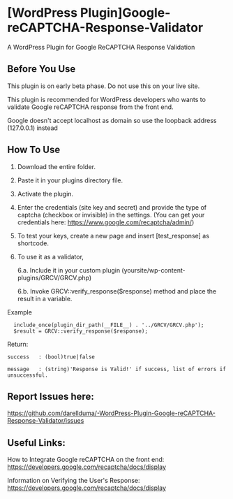 # [WordPress Plugin]Google-reCAPTCHA-Response-Validator
A WordPress Plugin for Google ReCAPTCHA Response Validation

## Before You Use

This plugin is on early beta phase. Do not use this on your live site. 

This plugin is recommended for WordPress developers who wants to validate Google reCAPTCHA response from the front end. 

Google doesn't accept localhost as domain so use the loopback address (127.0.0.1) instead

## How To Use
1. Download the entire folder.
2. Paste it in your plugins directory file.
3. Activate the plugin.
4. Enter the credentials (site key and secret) and provide the type of captcha (checkbox or invisible) in the settings. (You can get your credentials here: https://www.google.com/recaptcha/admin/)
5. To test your keys, create a new page and insert [test_response] as shortcode.
6. To use it as a validator, 
    
    6.a. Include it in your custom plugin (yoursite/wp-content-plugins/GRCV/GRCV.php)
    
    6.b. Invoke GRCV::verify_response($response) method and place the result in a variable.
  
  Example
  ```
    include_once(plugin_dir_path(__FILE__) . '../GRCV/GRCV.php');
    $result = GRCV::verify_response($response);
  ```
  Return:
    
    success   : (bool)true|false
    
    message   : (string)'Response is Valid!' if success, list of errors if unsuccessful.

## Report Issues here: 
https://github.com/darellduma/-WordPress-Plugin-Google-reCAPTCHA-Response-Validator/issues

## Useful Links:
How to Integrate Google reCAPTCHA on the front end: https://developers.google.com/recaptcha/docs/display

Information on Verifying the User's Response: https://developers.google.com/recaptcha/docs/display
